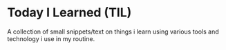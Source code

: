 # Today I Learned (TIL)

A collection of small snippets/text on things i learn using various tools and technology i use in my routine.

